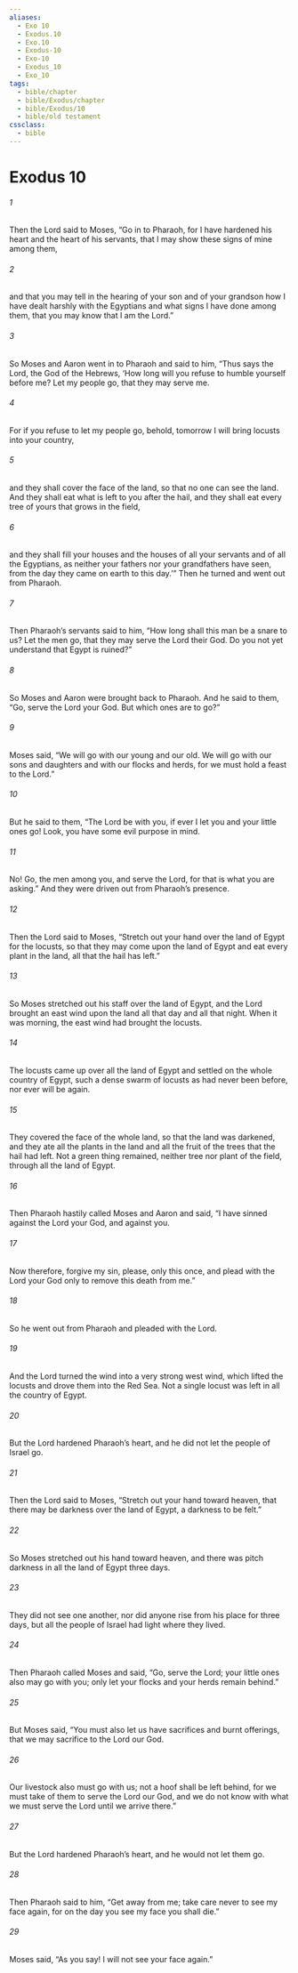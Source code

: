 ```yaml
---
aliases:
  - Exo 10
  - Exodus.10
  - Exo.10
  - Exodus-10
  - Exo-10
  - Exodus_10
  - Exo_10
tags:
  - bible/chapter
  - bible/Exodus/chapter
  - bible/Exodus/10
  - bible/old testament
cssclass:
  - bible
---
```


# Exodus 10

###### 1
Then the Lord said to Moses, “Go in to Pharaoh, for I have hardened his heart and the heart of his servants, that I may show these signs of mine among them,
###### 2
and that you may tell in the hearing of your son and of your grandson how I have dealt harshly with the Egyptians and what signs I have done among them, that you may know that I am the Lord.”
###### 3
So Moses and Aaron went in to Pharaoh and said to him, “Thus says the Lord, the God of the Hebrews, ‘How long will you refuse to humble yourself before me? Let my people go, that they may serve me.
###### 4
For if you refuse to let my people go, behold, tomorrow I will bring locusts into your country,
###### 5
and they shall cover the face of the land, so that no one can see the land. And they shall eat what is left to you after the hail, and they shall eat every tree of yours that grows in the field,
###### 6
and they shall fill your houses and the houses of all your servants and of all the Egyptians, as neither your fathers nor your grandfathers have seen, from the day they came on earth to this day.’” Then he turned and went out from Pharaoh.
###### 7
Then Pharaoh’s servants said to him, “How long shall this man be a snare to us? Let the men go, that they may serve the Lord their God. Do you not yet understand that Egypt is ruined?”
###### 8
So Moses and Aaron were brought back to Pharaoh. And he said to them, “Go, serve the Lord your God. But which ones are to go?”
###### 9
Moses said, “We will go with our young and our old. We will go with our sons and daughters and with our flocks and herds, for we must hold a feast to the Lord.”
###### 10
But he said to them, “The Lord be with you, if ever I let you and your little ones go! Look, you have some evil purpose in mind.
###### 11
No! Go, the men among you, and serve the Lord, for that is what you are asking.” And they were driven out from Pharaoh’s presence.
###### 12
Then the Lord said to Moses, “Stretch out your hand over the land of Egypt for the locusts, so that they may come upon the land of Egypt and eat every plant in the land, all that the hail has left.”
###### 13
So Moses stretched out his staff over the land of Egypt, and the Lord brought an east wind upon the land all that day and all that night. When it was morning, the east wind had brought the locusts.
###### 14
The locusts came up over all the land of Egypt and settled on the whole country of Egypt, such a dense swarm of locusts as had never been before, nor ever will be again.
###### 15
They covered the face of the whole land, so that the land was darkened, and they ate all the plants in the land and all the fruit of the trees that the hail had left. Not a green thing remained, neither tree nor plant of the field, through all the land of Egypt.
###### 16
Then Pharaoh hastily called Moses and Aaron and said, “I have sinned against the Lord your God, and against you.
###### 17
Now therefore, forgive my sin, please, only this once, and plead with the Lord your God only to remove this death from me.”
###### 18
So he went out from Pharaoh and pleaded with the Lord.
###### 19
And the Lord turned the wind into a very strong west wind, which lifted the locusts and drove them into the Red Sea. Not a single locust was left in all the country of Egypt.
###### 20
But the Lord  hardened Pharaoh’s heart, and he did not let the people of Israel go.
###### 21
Then the Lord said to Moses, “Stretch out your hand toward heaven, that there may be darkness over the land of Egypt, a darkness to be felt.”
###### 22
So Moses stretched out his hand toward heaven, and there was pitch darkness in all the land of Egypt three days.
###### 23
They did not see one another, nor did anyone rise from his place for three days, but all the people of Israel had light where they lived.
###### 24
Then Pharaoh called Moses and said, “Go, serve the Lord; your little ones also may go with you; only let your flocks and your herds remain behind.”
###### 25
But Moses said, “You must also let us have sacrifices and burnt offerings, that we may sacrifice to the Lord our God.
###### 26
Our livestock also must go with us; not a hoof shall be left behind, for we must take of them to serve the Lord our God, and we do not know with what we must serve the Lord until we arrive there.”
###### 27
But the Lord  hardened Pharaoh’s heart, and he would not let them go.
###### 28
Then Pharaoh said to him, “Get away from me; take care never to see my face again, for on the day you see my face you shall die.”
###### 29
Moses said, “As you say! I will not see your face again.”


